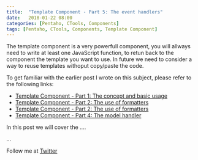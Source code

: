 ```yaml
---
title:  "Template Component - Part 5: The event handlers"
date:   2018-01-22 08:00
categories: [Pentaho, CTools, Components]
tags: [Pentaho, CTools, Components, Template Component]
---
```


The template component is a very powerfull component, you will allways need to write at least one JavaScript function, to retun back to the component the template you want to use. In future we need to consider a way to reuse templates withoput copy/paste the code.  


To get familiar with the earlier post I wrote on this subject, please refer to the following links: 

- [Template Component - Part 1: The concept and basic usage](http://mfgaspar.github.io/2017/Template-Component-Part-1/)
- [Template Component - Part 2: The use of formatters](http://mfgaspar.github.io/2017/Template-Component-Part-2/)
- [Template Component - Part 2: The use of formatters](http://mfgaspar.github.io/2017/Template-Component-Part-3/)
- [Template Component - Part 4: The model handler](http://mfgaspar.github.io/2017/Template-Component-Part-4/)

In this post we will cover the .... 

...


Follow me at [Twitter](https://twitter.com/migfgaspar)

[Live Insights]: #

